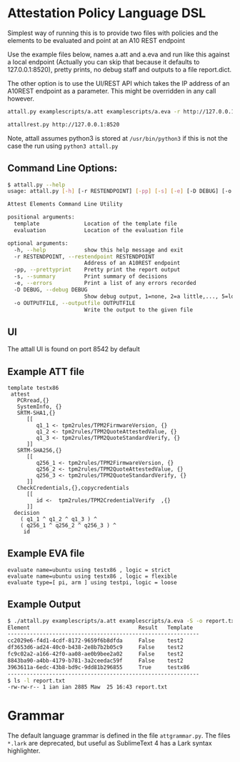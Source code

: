 # Attestation Policy Language DSL

Simplest way of running this is to provide two files with policies and the elements to be evaluated and point at an A10 REST endpoint

Use the example files below, names a.att and a.eva and run like this against a local endpoint (Actually you can skip that because it defaults to 127.0.0.1:8520), pretty prints, no debug staff and outputs to a file report.dict.

The other option is to use the UI/REST API which takes the IP address of an A10REST endpoint as a parameter. This might be overridden in any call however.

```bash
attall.py examplescripts/a.att examplescripts/a.eva -r http://127.0.0.1:8520 -PP -S -p 0 -o rep1
``` 

```bash
attallrest.py http://127.0.0.1:8520
```

Note, attall assumes python3 is stored at `/usr/bin/python3` if this is not the case the run using `python3 attall.py`


## Command Line Options:

```bash
$ attall.py --help
usage: attall.py [-h] [-r RESTENDPOINT] [-pp] [-s] [-e] [-D DEBUG] [-o OUTPUTFILE] template evaluation

Attest Elements Command Line Utility

positional arguments:
  template              Location of the template file
  evaluation            Location of the evaluation file

optional arguments:
  -h, --help            show this help message and exit
  -r RESTENDPOINT, --restendpoint RESTENDPOINT
                        Address of an A10REST endpoint
  -pp, --prettyprint    Pretty print the report output
  -s, --summary         Print summary of decisions
  -e, --errors          Print a list of any errors recorded
  -D DEBUG, --debug DEBUG
                        Show debug output, 1=none, 2=a little,..., 5=lots
  -o OUTPUTFILE, --outputfile OUTPUTFILE
                        Write the output to the given file
```


## UI

The attall UI is found on port 8542 by default

## Example ATT file

```
template testx86
 attest
   PCRread,{}
   SystemInfo, {}
   SRTM-SHA1,{}   
      [[
         q1_1 <- tpm2rules/TPM2FirmwareVersion, {}
         q1_2 <- tpm2rules/TPM2QuoteAttestedValue, {}
         q1_3 <- tpm2rules/TPM2QuoteStandardVerify, {}         
      ]]
   SRTM-SHA256,{}  
      [[
         q256_1 <- tpm2rules/TPM2FirmwareVersion, {}
         q256_2 <- tpm2rules/TPM2QuoteAttestedValue, {}
         q256_3 <- tpm2rules/TPM2QuoteStandardVerify, {}         
      ]]
   CheckCredentials,{},copycredentials
      [[
         id <-  tpm2rules/TPM2CredentialVerify  ,{}
      ]]
  decision
    ( q1_1 ^ q1_2 ^ q1_3 ) ^
    ( q256_1 ^ q256_2 ^ q256_3 ) ^
     id
```

## Example EVA file

```
evaluate name=ubuntu using testx86 , logic = strict
evaluate name=ubuntu using testx86 , logic = flexible
evaluate type=[ pi, arm ] using testpi, logic = loose
```

## Example Output

```bash
$ ./attall.py examplescripts/a.att examplescripts/a.eva -S -o report.txt
Element                                  Result   Template
------------------------------------------------------------
cc2029e6-f4d1-4cdf-8172-9659f6b8dfda     False    test2
df3653d6-ad24-40c0-b438-2e8b7b2b05c9     False    test2
fc9c02a2-a166-42f0-aa08-ae0b9bee2a02     False    test2
8843ba90-a4bb-4179-b781-3a2ceedac59f     False    test2
3963611a-6edc-43b8-bd9c-9dd81b296855     True     testx86
------------------------------------------------------------
$ ls -l report.txt
-rw-rw-r-- 1 ian ian 2885 Maw  25 16:43 report.txt

```

# Grammar
The default language grammar is defined in the file `attgrammar.py`. The files `*.lark` are deprecated, but useful as SublimeText 4 has a Lark syntax highlighter.